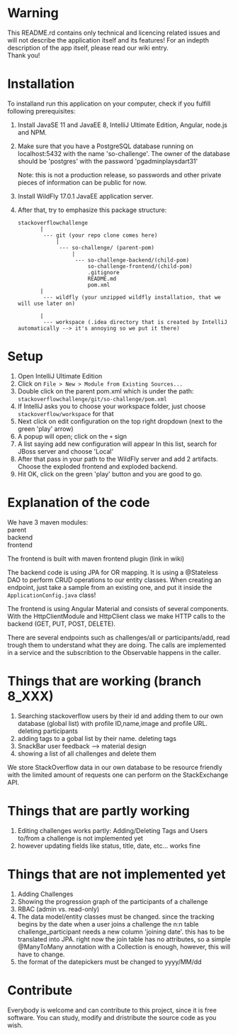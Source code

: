 # Warning
This README.rd contains only technical and licencing related issues and will not describe the application itself and its features! For an indepth description of the app itself, please read our wiki entry.  
Thank you!  

# Installation
To installand run this application on your computer, check if you fulfill following prerequisites:
1. Install JavaSE 11 and JavaEE 8, IntelliJ Ultimate Edition, Angular, node.js and NPM.
2. Make sure that you have a PostgreSQL database running on localhost:5432 with the name 'so-challenge'.
   The owner of the database should be 'postgres' with the password 'pgadminplaysdart31'
     
   Note: this is not a production release, so passwords and other private pieces of information can be public for now.
   
3. Install WildFly 17.0.1 JavaEE application server.

4. After that, try to emphasize this package structure:
   ```
   stackoverflowchallenge
          |
           --- git (your repo clone comes here)
               |
                --- so-challenge/ (parent-pom)
                    |
                     --- so-challenge-backend/(child-pom)
                         so-challenge-frontend/(child-pom)
                         .gitignore
                         README.md
                         pom.xml
          | 
           --- wildfly (your unzipped wildfly installation, that we will use later on)
           
          |
           --- workspace (.idea directory that is created by IntelliJ automatically --> it's annoying so we put it there)
   ```        

# Setup
1. Open IntelliJ Ultimate Edition 
2. Click on ```File > New > Module from Existing Sources...```
3. Double click on the parent pom.xml which is under the path: ```stackoverflowchallenge/git/so-challenge/pom.xml```
4. If IntelliJ asks you to choose your workspace folder, just choose ```stackoverflow/workspace``` for that
5. Next click on edit configuration on the top right dropdown (next to the green 'play' arrow)
6. A popup will open; click on the ```+``` sign 
7. A list saying add new configuration will appear
   In this list, search for JBoss server and choose 'Local'
8. After that pass in your path to the WildFly server and add 2 artifacts.
   Choose the exploded frontend and exploded backend.
9. Hit OK, click on the green 'play' button and you are good to go.

# Explanation of the code
We have 3 maven modules:  
      parent  
      backend  
      frontend  
      
The frontend is built with maven frontend plugin (link in wiki)

The backend code is using JPA for OR mapping.
It is using a @Stateless DAO to perform CRUD operations to our entity classes.
When creating an endpoint, just take a sample from an existing one, and put it inside the ```ApplicationConfig.java``` class!

The frontend is using Angular Material and consists of several components.
With the HttpClientModule and HttpClient class we make HTTP calls to the backend (GET, PUT, POST, DELETE). 

There are several endpoints such as challenges/all or participants/add, read trough them to understand what they are doing.
The calls are implemented in a service and the subscribtion to the Observable<T> happens in the caller.

# Things that are working (branch 8_XXX)
1. Searching stackoverflow users by their id and adding them to our own database (global list) with profile ID,name,image and    profile URL.
   deleting participants
2. adding tags to a gobal list by their name.
   deleting tags
3. SnackBar user feedback --> material design
4. showing a list of all challenges and delete them

We store StackOverflow data in our own database to be resource friendly with the limited amount of requests one can perform on the StackExchange API.

# Things that are partly working
1. Editing challenges works partly:
   Adding/Deleting Tags and Users to/from a challenge is not implemented yet
2. however updating fields like status, title, date, etc... works fine
   
# Things that are not implemented yet
1. Adding Challenges
2. Showing the progression graph of the participants of a challenge
3. RBAC (admin vs. read-only)
4. The data model/entity classes must be changed.
   since the tracking begins by the date when a user joins a challenge
   the n:n table challenge_participant needs a new column 'joining date'.
   this has to be translated into JPA.
   right now the join table has no attributes, so a simple @ManyToMany annotation with a Collection is enough,
   however, this will have to change.
5. the format of the datepickers must be changed to yyyy/MM/dd

# Contribute
Everybody is welcome and can contribute to this project, since it is free software.
You can study, modify and dristribute the source code as you wish.
